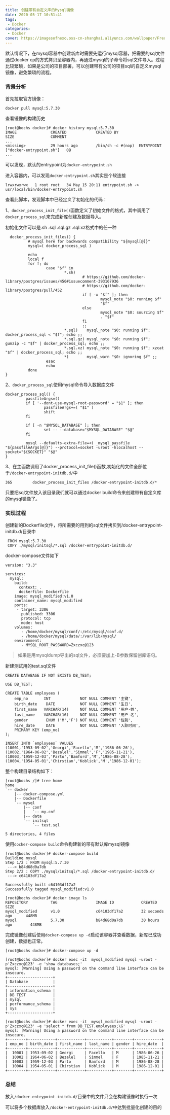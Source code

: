 ```yaml
---
title: 创建带有自定义库的Mysql镜像
date: 2020-05-17 10:51:41
tags:
 - Docker
categories:
 - Docker
cover: https://imagesofhexo.oss-cn-shanghai.aliyuncs.com/wallpaper/FrederickSound_ZH-CN1838908749_1920x1080.jpg
---
```

默认情况下，在mysql容器中创建新库时需要先运行mysql容器，把需要的sql文件通过docker cp的方式拷贝至容器内，再通过mysql的子命令将sql文件导入。过程比较繁琐，如果是公司的项目部署，可以创建带有公司的项目sql的自定义mysql镜像，避免繁琐的流程。
<!--more-->



### 背景分析

首先拉取官方镜像：

`docker pull mysql:5.7.30`

查看镜像的构建历史

```
[root@bochs docker]# docker history mysql:5.7.30 
IMAGE               CREATED             CREATED BY                                      SIZE                COMMENT
...               
<missing>           29 hours ago        /bin/sh -c #(nop)  ENTRYPOINT ["docker-entrypoint.sh"]   0B                              
...    
```

可以发现，默认的entrypoint为`docker-entrypoint.sh`

进入容器内，可以发现`docker-entrypoint.sh`其实是个软连接

```
lrwxrwxrwx   1 root root   34 May 15 20:11 entrypoint.sh -> usr/local/bin/docker-entrypoint.sh
```

查看此脚本，发现脚本中已经定义了初始化的代码：

1、`docker_process_init_file()`函数定义了初始文件的格式，其中调用了`docker_process_sql`来完成新库创建及数据导入。

初始化文件可以是.sh  .sql  .sql.gz .sql.xz格式中的任一种

```
  docker_process_init_files() {
          # mysql here for backwards compatibility "${mysql[@]}"
          mysql=( docker_process_sql )
  
          echo
          local f
          for f; do
                  case "$f" in
                          *.sh)
                                  # https://github.com/docker-library/postgres/issues/450#issuecomment-393167936
                                  # https://github.com/docker-library/postgres/pull/452
                                  if [ -x "$f" ]; then
                                          mysql_note "$0: running $f"
                                          "$f"
                                  else
                                          mysql_note "$0: sourcing $f"
                                          . "$f"
                                  fi
                                  ;;
                          *.sql)    mysql_note "$0: running $f"; docker_process_sql < "$f"; echo ;;
                          *.sql.gz) mysql_note "$0: running $f"; gunzip -c "$f" | docker_process_sql; echo ;;
                          *.sql.xz) mysql_note "$0: running $f"; xzcat "$f" | docker_process_sql; echo ;;
                          *)        mysql_warn "$0: ignoring $f" ;;
                  esac
                  echo
          done
}
```

2、`docker_process_sql`使用mysql命令导入数据库文件

```
docker_process_sql() {
         passfileArgs=()
         if [ '--dont-use-mysql-root-password' = "$1" ]; then
                 passfileArgs+=( "$1" )
                 shift
         fi
        
         if [ -n "$MYSQL_DATABASE" ]; then
                 set -- --database="$MYSQL_DATABASE" "$@"
         fi
 
         mysql --defaults-extra-file=<( _mysql_passfile "${passfileArgs[@]}") --protocol=socket -uroot -hlocalhost --socket="${SOCKET}" "$@"
}

```

3、在主函数调用了docker_process_init_file()函数,初始化的文件全部位于`/docker-entrypoint-initdb.d/`中

```
365         docker_process_init_files /docker-entrypoint-initdb.d/*
```

只要把sql文件放入该目录我们就可以通过docker build命令来创建带有自定义库的mysql镜像了。



### 实现过程

创建新的Dockerfile文件，将所需要的用到的sql文件拷贝到/docker-entrypoint-initdb.d/目录中

```
 FROM mysql:5.7.30
 COPY ./mysql/initsql/*.sql /docker-entrypoint-initdb.d/
```

docker-compose文件如下

```
version: "3.3"
   
services:
  mysql:
    build:
      context: .
      dockerfile: Dockerfile
    image: mysql_modified:v1.0
    container_name: mysql_modified
    ports:
     - target: 3306
       published: 3306
       protocol: tcp
       mode: host
    volumes:
       - /home/docker/mysql/conf/:/etc/mysql/conf.d/
       - /home/docker/mysql/data/:/var/lib/mysql/
    environment:
       - MYSQL_ROOT_PASSWORD=Zxczxc@123
```

> 如果是用mysqldump导出的sql文件，必须要加上-B参数保留创库语句。



新建测试用的test.sql文件  

```
CREATE DATABASE IF NOT EXISTS DB_TEST;

USE DB_TEST;
 
CREATE TABLE employees (
    emp_no       INT             NOT NULL COMMENT '主键',
    birth_date    DATE           NOT NULL COMMENT '生日',
    first_name   VARCHAR(14)     NOT NULL COMMENT '用户-姓',
    last_name    VARCHAR(16)     NOT NULL COMMENT '用户-名',
    gender        ENUM ('M','F') NOT NULL COMMENT '性别',
    hire_date     DATE           NOT NULL COMMENT '入职时间',
    PRIMARY KEY (emp_no)
);

INSERT INTO `employees` VALUES 
(10001,'1953-09-02','Georgi','Facello','M','1986-06-26'),
(10002,'1964-06-02','Bezalel','Simmel','F','1985-11-21'),
(10003,'1959-12-03','Parto','Bamford','M','1986-08-28'),
(10004,'1954-05-01','Chirstian','Koblick','M','1986-12-01');
```



整个构建目录结构如下：

```
[root@bochs /]# tree home
home
`-- docker
    |-- docker-compose.yml
    |-- Dockerfile
    `-- mysql
        |-- conf
        |   `-- my.cnf
        |-- data
        `-- initsql
            `-- test.sql

5 directories, 4 files
```

使用`docker-compose build`命令构建新的带有默认库mysql镜像

```
[root@bochs docker]# docker-compose build
Building mysql
Step 1/2 : FROM mysql:5.7.30
 ---> b84d68d0a7db
Step 2/2 : COPY ./mysql/initsql/*.sql /docker-entrypoint-initdb.d/
 ---> c64103df17a2

Successfully built c64103df17a2
Successfully tagged mysql_modified:v1.0

[root@bochs docker]# docker image ls
REPOSITORY          TAG                 IMAGE ID            CREATED             SIZE
mysql_modified      v1.0                c64103df17a2        32 seconds ago      448MB
mysql               5.7.30              b84d68d0a7db        30 hours ago        448MB
```

完成镜像创建后使用`docker-compose up -d`启动该容器并查看数据，新库已成功创建，数据也正常。

```
[root@bochs docker]# docker-compose up -d

[root@bochs docker]# docker exec -it  mysql_modified mysql -uroot -p'Zxczxc@123' -e 'show databases;'
mysql: [Warning] Using a password on the command line interface can be insecure.
+--------------------+
| Database           |
+--------------------+
| information_schema |
| DB_TEST            |
| mysql              |
| performance_schema |
| sys                |
+--------------------+

[root@bochs docker]# docker exec -it  mysql_modified mysql -uroot -p'Zxczxc@123' -e 'select * from DB_TEST.employees;\G'
mysql: [Warning] Using a password on the command line interface can be insecure.
+--------+------------+------------+-----------+--------+------------+
| emp_no | birth_date | first_name | last_name | gender | hire_date  |
+--------+------------+------------+-----------+--------+------------+
|  10001 | 1953-09-02 | Georgi     | Facello   | M      | 1986-06-26 |
|  10002 | 1964-06-02 | Bezalel    | Simmel    | F      | 1985-11-21 |
|  10003 | 1959-12-03 | Parto      | Bamford   | M      | 1986-08-28 |
|  10004 | 1954-05-01 | Chirstian  | Koblick   | M      | 1986-12-01 |
+--------+------------+------------+-----------+--------+------------+
```



### 总结

放入`/docker-entrypoint-initdb.d/`目录中的文件只会在构建镜像时执行一次

可以将多个数据库放入`/docker-entrypoint-initdb.d/`中达到批量化创建的目的
